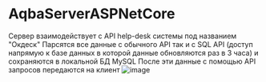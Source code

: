 # AqbaServerASPNetCore
Сервер взаимодействует с API help-desk системы под названием "Окдеск"
Парсятся все данные с обычного API так и с SQL API (доступ напрямую к базе данных в которой данные обновляются раз в 3 часа) и сохраняются в локальной БД MySQL
После эти данные с помощью API запросов передаются на клиент
![image](https://github.com/RuffID/AqbaServer/assets/39307365/e2bc09ef-9b25-4e73-a0a6-f6c4d8188e17)

